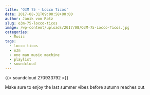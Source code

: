 ```yaml
---
title: 'O3M 75 - Locco Ticos'
date: 2017-08-31T09:00:58+00:00
author: Janik von Rotz
slug: o3m-75-locco-ticos
image: /wp-content/uploads/2017/08/O3M-75-Locco-Ticos.jpg
categories:
  - Music
tags:
  - locco ticos
  - o3m
  - one man music machine
  - playlist
  - soundcloud
---
```

{{< soundcloud 270933792 >}}

Make sure to enjoy the last summer vibes before autumn reaches out.